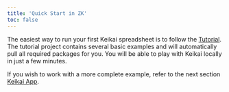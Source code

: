 ```yaml
---
title: 'Quick Start in ZK'
toc: false
---
```

The easiest way to run your first Keikai spreadsheet is to follow the [Tutorial](/tutorial). The tutorial project contains several basic examples and will automatically pull all required packages for you. You will be able to play with Keikai locally in just a few minutes. 

If you wish to work with a more complete example, refer to the next section [Keikai App]({{site.devref}}/Spreadsheet_App).


